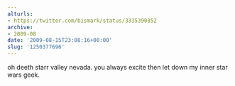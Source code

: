```yaml
---
alturls:
- https://twitter.com/bismark/status/3335390852
archive:
- 2009-08
date: '2009-08-15T23:08:16+00:00'
slug: '1250377696'
---
```


oh deeth starr valley nevada. you always excite then let down my inner star wars geek.

